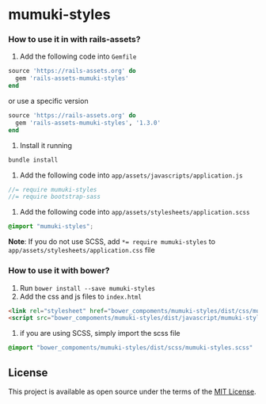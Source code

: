 # mumuki-styles

### How to use it in with rails-assets?

1. Add the following code into `Gemfile`

 ```ruby
 source 'https://rails-assets.org' do
   gem 'rails-assets-mumuki-styles'
 end
 ```

  or use a specific version

  ```ruby
  source 'https://rails-assets.org' do
    gem 'rails-assets-mumuki-styles', '1.3.0'
  end
  ```

1. Install it running

  ```bash
  bundle install
  ```

1. Add the following code into `app/assets/javascripts/application.js`

  ```js
  //= require mumuki-styles
  //= require bootstrap-sass
  ```

1. Add the following code into `app/assets/stylesheets/application.scss`

  ```scss
  @import "mumuki-styles";
  ```
  **Note**: If you do not use SCSS, add `*= require mumuki-styles` to `app/assets/stylesheets/application.css` file


### How to use it with bower?

1. Run `bower install --save mumuki-styles`
1. Add the css and js files to `index.html`

  ```html
  <link rel="stylesheet" href="bower_compoments/mumuki-styles/dist/css/mumuki-styles.css">
  <script src="bower_compoments/mumuki-styles/dist/javascript/mumuki-styles.js"></script>
  ```
1. if you are using SCSS, simply import the scss file

  ```scss
  @import "bower_compoments/mumuki-styles/dist/scss/mumuki-styles.scss"
  ```

## License

This project is available as open source under the terms of the [MIT License](http://opensource.org/licenses/MIT).
